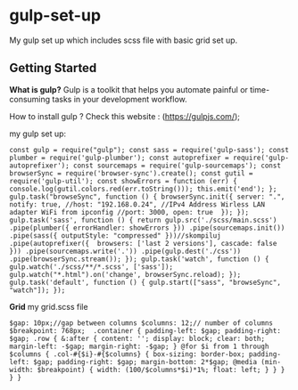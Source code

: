 # gulp-set-up

My gulp set up which includes scss file with basic grid set up.

## Getting Started

**What is gulp?**
Gulp is a toolkit that helps you automate painful or time-consuming tasks in your development workflow.

How to install gulp ? Check this website : (https://gulpjs.com/);

my gulp set up:

`const gulp = require("gulp");
const sass = require('gulp-sass');
const plumber = require('gulp-plumber');
const autoprefixer = require('gulp-autoprefixer');
const sourcemaps = require('gulp-sourcemaps');
const browserSync = require('browser-sync').create();
const gutil = require('gulp-util');
const showErrors = function (err) {
    console.log(gutil.colors.red(err.toString()));
    this.emit('end');
};
gulp.task("browseSync", function () {
    browserSync.init({
        server: ".",
        notify: true,
        //host: "192.168.0.24", //IPv4 Address Wirless LAN adapter WiFi from ipconfig
        //port: 3000,
        open: true 
    });
});
gulp.task('sass', function () {
    return gulp.src('./scss/main.scss')
        .pipe(plumber({
            errorHandler: showErrors
        }))
        .pipe(sourcemaps.init())
        .pipe(sass({
            outputStyle: "compressed"
        }))//skompiluj
        .pipe(autoprefixer({ 
            browsers: ['last 2 versions'],
            cascade: false
        }))
        .pipe(sourcemaps.write('.'))
        .pipe(gulp.dest('./css'))
        .pipe(browserSync.stream());
});
gulp.task('watch', function () {
    gulp.watch('./scss/**/*.scss', ['sass']);
    gulp.watch("*.html").on('change', browserSync.reload);
});
gulp.task('default', function () {
    gulp.start(["sass", "browseSync", "watch"]);
});`

 **Grid** 
 my grid.scss file
 
 `$gap: 10px;//gap between columns
$columns: 12;// number of columns
$breakpoint: 768px; 
.container {
  padding-left: $gap;
  padding-right: $gap;
  .row {
    &:after {
      content: '';
      display: block;
      clear: both;
      margin-left: -$gap;
      margin-right: -$gap;
    }
    @for $i from 1 through $columns {
      .col-#{$i}-#{$columns} {
        box-sizing: border-box;
        padding-left: $gap;
        padding-right: $gap;
        margin-bottom: 2*$gap;
        @media (min-width: $breakpoint) {
          width: (100/$columns*$i)*1%;
          float: left;
        }
      }
    }
  }
}`

